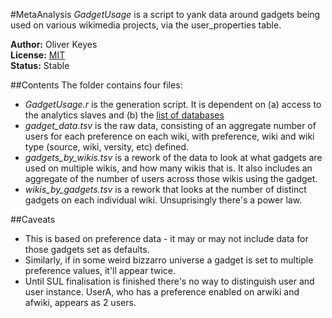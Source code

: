 #MetaAnalysis
_GadgetUsage_ is a script to yank data around gadgets being used on various wikimedia projects, via the user_properties table.

__Author:__ Oliver Keyes<br>
__License:__ [MIT](http://opensource.org/licenses/MIT)<br>
__Status:__ Stable

##Contents
The folder contains four files:

* _GadgetUsage.r_ is the generation script. It is dependent on (a) access to the analytics slaves and (b) the [list of databases](https://github.com/Ironholds/MetaAnalysis/tree/master/KnownDbs)
* _gadget_data.tsv_ is the raw data, consisting of an aggregate number of users for each preference on each wiki, with preference, wiki and wiki type (source, wiki, versity, etc) defined.
* _gadgets_by_wikis.tsv_ is a rework of the data to look at what gadgets are used on multiple wikis, and how many wikis that is. It also includes an aggregate of the number of users across those wikis using the gadget.
* _wikis_by_gadgets.tsv_ is a rework that looks at the number of distinct gadgets on each individual wiki. Unsuprisingly there's a power law.

##Caveats

* This is based on preference data - it may or may not include data for those gadgets set as defaults.
* Similarly, if in some weird bizzarro universe a gadget is set to multiple preference values, it'll appear twice.
* Until SUL finalisation is finished there's no way to distinguish user and user instance. UserA, who has a preference enabled on arwiki and afwiki, appears as 2 users.

